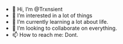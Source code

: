 - 👋 Hi, I’m @Trxnsient
- 👀 I’m interested in a lot of things
- 🌱 I’m currently learning a lot about life.
- 💞️ I’m looking to collaborate on everything.
- 📫 How to reach me: Dont.

<!---
Trxnsient/Trxnsient is a ✨ special ✨ repository because its `README.md` (this file) appears on your GitHub profile.
You can click the Preview link to take a look at your changes.
--->
